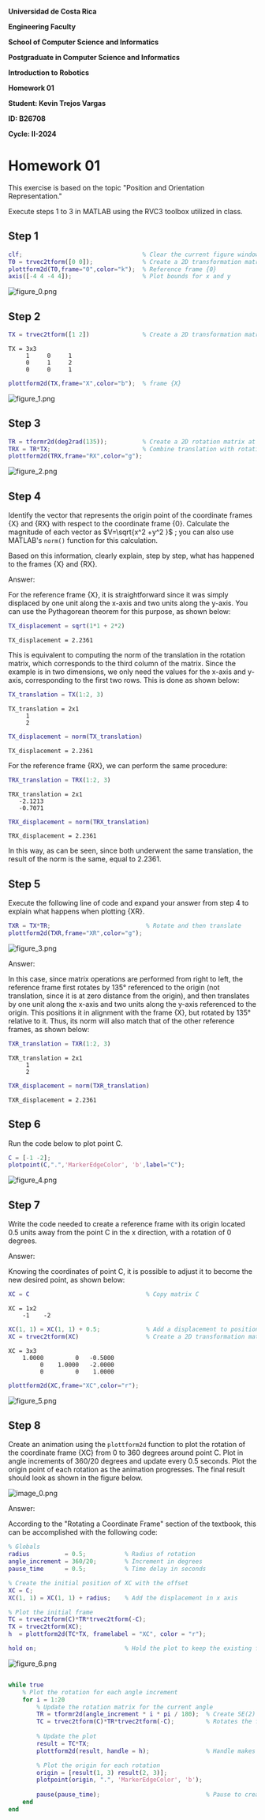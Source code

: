 

**Universidad de Costa Rica**


**Engineering Faculty**


**School of Computer Science and Informatics**


**Postgraduate in Computer Science and Informatics**


**Introduction to Robotics**


**Homework 01**


**Student: Kevin Trejos Vargas**


**ID: B26708**


**Cycle: II\-2024**


# Homework 01

This exercise is based on the topic "Position and Orientation Representation."


Execute steps 1 to 3 in MATLAB using the RVC3 toolbox utilized in class.

## **Step 1**
```matlab
clf;                                  % Clear the current figure window
T0 = trvec2tform([0 0]);              % Create a 2D transformation matrix at (0, 0)
plottform2d(T0,frame="0",color="k");  % Reference frame {0}
axis([-4 4 -4 4]);                    % Plot bounds for x and y
```

![figure_0.png](Homework01-Position_and_Orientation_2D_media/figure_0.png)

## **Step 2**
```matlab
TX = trvec2tform([1 2])               % Create a 2D transformation matrix at (1, 2)
```

```matlabTextOutput
TX = 3x3    
     1     0     1
     0     1     2
     0     0     1

```

```matlab
plottform2d(TX,frame="X",color="b");  % frame {X}
```

![figure_1.png](Homework01-Position_and_Orientation_2D_media/figure_1.png)

## **Step 3**
```matlab
TR = tformr2d(deg2rad(135));          % Create a 2D rotation matrix at 135°
TRX = TR*TX;                          % Combine translation with rotation matrices, first translates and then rotates around the origin
plottform2d(TRX,frame="RX",color="g");
```

![figure_2.png](Homework01-Position_and_Orientation_2D_media/figure_2.png)

## **Step 4**

Identify the vector that represents the origin point of the coordinate frames {X} and {RX} with respect to the coordinate frame {0}. Calculate the magnitude of each vector as $V=\sqrt{x^2 +y^2 }$ ; you can also use MATLAB's `norm()` function for this calculation.


Based on this information, clearly explain, step by step, what has happened to the frames {X} and {RX}.


Answer:


For the reference frame {X}, it is straightforward since it was simply displaced by one unit along the x\-axis and two units along the y\-axis. You can use the Pythagorean theorem for this purpose, as shown below:

```matlab
TX_displacement = sqrt(1*1 + 2*2)
```

```matlabTextOutput
TX_displacement = 2.2361
```

This is equivalent to computing the norm of the translation in the rotation matrix, which corresponds to the third column of the matrix. Since the example is in two dimensions, we only need the values for the x\-axis and y\-axis, corresponding to the first two rows. This is done as shown below:

```matlab
TX_translation = TX(1:2, 3)
```

```matlabTextOutput
TX_translation = 2x1    
     1
     2

```

```matlab
TX_displacement = norm(TX_translation)
```

```matlabTextOutput
TX_displacement = 2.2361
```

For the reference frame {RX}, we can perform the same procedure:

```matlab
TRX_translation = TRX(1:2, 3)
```

```matlabTextOutput
TRX_translation = 2x1    
   -2.1213
   -0.7071

```

```matlab
TRX_displacement = norm(TRX_translation)
```

```matlabTextOutput
TRX_displacement = 2.2361
```

In this way, as can be seen, since both underwent the same translation, the result of the norm is the same, equal to 2.2361.

##  **Step 5** 

Execute the following line of code and expand your answer from step 4 to explain what happens when plotting {XR}.

```matlab
TXR = TX*TR;                           % Rotate and then translate
plottform2d(TXR,frame="XR",color="g");
```

![figure_3.png](Homework01-Position_and_Orientation_2D_media/figure_3.png)

Answer:


In this case, since matrix operations are performed from right to left, the reference frame first rotates by 135° referenced to the origin (not translation, since it is at zero distance from the origin), and then translates by one unit along the x\-axis and two units along the y\-axis referenced to the origin. This positions it in alignment with the frame {X}, but rotated by 135° relative to it. Thus, its norm will also match that of the other reference frames, as shown below:

```matlab
TXR_translation = TXR(1:2, 3)
```

```matlabTextOutput
TXR_translation = 2x1    
     1
     2

```

```matlab
TXR_displacement = norm(TXR_translation)
```

```matlabTextOutput
TXR_displacement = 2.2361
```

## **Step 6** 

Run the code below to plot point C.

```matlab
C = [-1 -2];
plotpoint(C,".",'MarkerEdgeColor', 'b',label="C");
```

![figure_4.png](Homework01-Position_and_Orientation_2D_media/figure_4.png)

##  **Step 7** 

Write the code needed to create a reference frame with its origin located 0.5 units away from the point C in the x direction, with a rotation of 0 degrees.


Answer:


Knowing the coordinates of point C, it is possible to adjust it to become the new desired point, as shown below:

```matlab
XC = C                                 % Copy matrix C
```

```matlabTextOutput
XC = 1x2    
    -1    -2

```

```matlab
XC(1, 1) = XC(1, 1) + 0.5;             % Add a displacement to position (1,1)
XC = trvec2tform(XC)                   % Create a 2D transformation matrix at XC
```

```matlabTextOutput
XC = 3x3    
    1.0000         0   -0.5000
         0    1.0000   -2.0000
         0         0    1.0000

```

```matlab
plottform2d(XC,frame="XC",color="r");
```

![figure_5.png](Homework01-Position_and_Orientation_2D_media/figure_5.png)

##  **Step 8** 

Create an animation using the `plottform2d` function to plot the rotation of the coordinate frame {XC} from 0 to 360 degrees around point C. Plot in angle increments of 360/20 degrees and update every 0.5 seconds. Plot the origin point of each rotation as the animation progresses. The final result should look as shown in the figure below.


![image_0.png](Homework01-Position_and_Orientation_2D_media/image_0.png)


Answer:


According to the "Rotating a Coordinate Frame" section of the textbook, this can be accomplished with the following code:

```matlab
% Globals
radius          = 0.5;           % Radius of rotation
angle_increment = 360/20;        % Increment in degrees
pause_time      = 0.5;           % Time delay in seconds

% Create the initial position of XC with the offset
XC = C;                                  
XC(1, 1) = XC(1, 1) + radius;    % Add the displacement in x axis

% Plot the initial frame
TC = trvec2tform(C)*TR*trvec2tform(-C);
TX = trvec2tform(XC);
h  = plottform2d(TC*TX, framelabel = "XC", color = "r");

hold on;                         % Hold the plot to keep the existing frames
```

![figure_6.png](Homework01-Position_and_Orientation_2D_media/figure_6.png)

```matlab

while true
    % Plot the rotation for each angle increment
    for i = 1:20
        % Update the rotation matrix for the current angle
        TR = tformr2d(angle_increment * i * pi / 180);  % Create SE(2) matrix out of current rotation
        TC = trvec2tform(C)*TR*trvec2tform(-C);         % Rotates the frame around C
        
        % Update the plot
        result = TC*TX;
        plottform2d(result, handle = h);                % Handle makes the plot animation work

        % Plot the origin for each rotation
        origin = [result(1, 3) result(2, 3)];
        plotpoint(origin, ".", 'MarkerEdgeColor', 'b');
        
        pause(pause_time);                              % Pause to create the animation effect
    end
end
```
